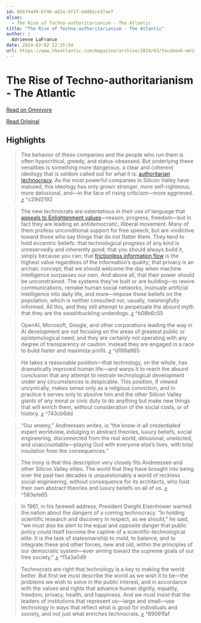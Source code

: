 ```yaml
---
id: 85b74449-bf40-4d3a-9f17-dd402ce37aef
alias:
  - The Rise of Techno-authoritarianism - The Atlantic
title: "The Rise of Techno-authoritarianism - The Atlantic"
author: |
  Adrienne LaFrance
date: 2024-02-02 22:35:54
url: https://www.theatlantic.com/magazine/archive/2024/03/facebook-meta-silicon-valley-politics/677168/
---
```


# The Rise of Techno-authoritarianism - The Atlantic

[Read on Omnivore](https://omnivore.app/me/the-rise-of-techno-authoritarianism-the-atlantic-18d6bf6d226)

[Read Original](https://www.theatlantic.com/magazine/archive/2024/03/facebook-meta-silicon-valley-politics/677168/)

## Highlights

> The behavior of these companies and the people who run them is often hypocritical, greedy, and status-obsessed. But underlying these venalities is something more dangerous, a clear and coherent ideology that is seldom called out for what it is: [authoritarian technocracy](https://www.theatlantic.com/magazine/archive/2022/05/social-media-democracy-trust-babel/629369/). As the most powerful companies in Silicon Valley have matured, this ideology has only grown stronger, more self-righteous, more delusional, and—in the face of rising criticism—more aggrieved. [⤴️](https://omnivore.app/me/the-rise-of-techno-authoritarianism-the-atlantic-18d6bf6d226#c29d2192-89bc-4bae-a007-530665419133)  ^c29d2192

> The new technocrats are ostentatious in their use of language that [appeals to Enlightenment values](https://www.theatlantic.com/magazine/archive/2018/06/henry-kissinger-ai-could-mean-the-end-of-human-history/559124/)—reason, progress, freedom—but in fact they are leading an antidemocratic, illiberal movement. Many of them profess unconditional support for free speech, but are vindictive toward those who say things that do not flatter them. They tend to hold eccentric beliefs: that technological progress of any kind is unreservedly and inherently good; that you should always build it, simply because you can; that [frictionless information flow](https://www.theatlantic.com/magazine/archive/2019/08/twitter-pause-button/592762/) is the highest value regardless of the information’s quality; that privacy is an archaic concept; that we should welcome the day when machine intelligence surpasses our own. And above all, that their power should be unconstrained. The systems they’ve built or are building—to rewire communications, remake human social networks, insinuate artificial intelligence into daily life, and more—impose these beliefs on the population, which is neither consulted nor, usually, meaningfully informed. All this, and they still attempt to perpetuate the absurd myth that they are the swashbuckling underdogs. [⤴️](https://omnivore.app/me/the-rise-of-techno-authoritarianism-the-atlantic-18d6bf6d226#b08b6c55-d9ea-49ac-844c-e261c948e2c6)  ^b08b6c55

> OpenAI, Microsoft, Google, and other corporations leading the way in AI development are not focusing on the areas of greatest public or epistemological need, and they are certainly not operating with any degree of transparency or caution. Instead they are engaged in a race to build faster and maximize profit. [⤴️](https://omnivore.app/me/the-rise-of-techno-authoritarianism-the-atlantic-18d6bf6d226#d199a965-f7d2-4450-91eb-2476c339133d)  ^d199a965

> He takes a reasonable position—that technology, on the whole, has dramatically improved human life—and warps it to reach the absurd conclusion that any attempt to restrain technological development under any circumstances is despicable. This position, if viewed uncynically, makes sense only as a religious conviction, and in practice it serves only to absolve him and the other Silicon Valley giants of any moral or civic duty to do anything but make new things that will enrich them, without consideration of the social costs, or of history. [⤴️](https://omnivore.app/me/the-rise-of-techno-authoritarianism-the-atlantic-18d6bf6d226#743cb6dd-45c8-4f7b-b3f3-eedb789f2e93)  ^743cb6dd

> “Our enemy,” Andreessen writes, is “the know-it-all credentialed expert worldview, indulging in abstract theories, luxury beliefs, social engineering, disconnected from the real world, delusional, unelected, and unaccountable—playing God with everyone else’s lives, with total insulation from the consequences.”
>
> The irony is that this description very closely fits Andreessen and other Silicon Valley elites. The world that they have brought into being over the past two decades is unquestionably a world of reckless social engineering, without consequence for its architects, who foist their own abstract theories and luxury beliefs on all of us. [⤴️](https://omnivore.app/me/the-rise-of-techno-authoritarianism-the-atlantic-18d6bf6d226#583efe65-a473-453c-9b1c-29d0e48f1485)  ^583efe65

> In 1961, in his farewell address, President Dwight Eisenhower warned the nation about the dangers of a coming technocracy. “In holding scientific research and discovery in respect, as we should,” he said, “we must also be alert to the equal and opposite danger that public policy could itself become the captive of a scientific-technological elite. It is the task of statesmanship to mold, to balance, and to integrate these and other forces, new and old, within the principles of our democratic system—ever aiming toward the supreme goals of our free society.” [⤴️](https://omnivore.app/me/the-rise-of-techno-authoritarianism-the-atlantic-18d6bf6d226#f5a3a0d9-3b00-4a67-8659-98e785cbb4a3)  ^f5a3a0d9

> Technocrats are right that technology is a key to making the world better. But first we must describe the world as we wish it to be—the problems we wish to solve in the public interest, and in accordance with the values and rights that advance human dignity, equality, freedom, privacy, health, and happiness. And we must insist that the leaders of institutions that represent us—large and small—use technology in ways that reflect what is good for individuals and society, and not just what enriches technocrats. [⤴️](https://omnivore.app/me/the-rise-of-techno-authoritarianism-the-atlantic-18d6bf6d226#89091faf-3c43-4de3-bd1f-8dfdd38ebff1)  ^89091faf